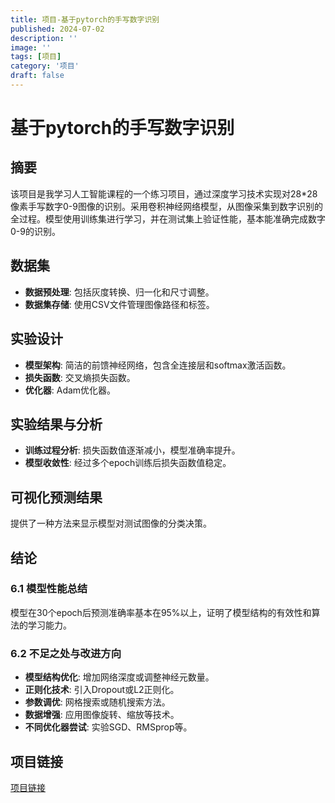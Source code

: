 ```yaml
---
title: 项目-基于pytorch的手写数字识别
published: 2024-07-02
description: ''
image: ''
tags: [项目]
category: '项目'
draft: false 
---
```


# 基于pytorch的手写数字识别

## 摘要
该项目是我学习人工智能课程的一个练习项目，通过深度学习技术实现对28*28像素手写数字0-9图像的识别。采用卷积神经网络模型，从图像采集到数字识别的全过程。模型使用训练集进行学习，并在测试集上验证性能，基本能准确完成数字0-9的识别。

## 数据集
- **数据预处理**: 包括灰度转换、归一化和尺寸调整。
- **数据集存储**: 使用CSV文件管理图像路径和标签。

## 实验设计
- **模型架构**: 简洁的前馈神经网络，包含全连接层和softmax激活函数。
- **损失函数**: 交叉熵损失函数。
- **优化器**: Adam优化器。

## 实验结果与分析
- **训练过程分析**: 损失函数值逐渐减小，模型准确率提升。
- **模型收敛性**: 经过多个epoch训练后损失函数值稳定。

## 可视化预测结果
提供了一种方法来显示模型对测试图像的分类决策。

## 结论
### 6.1 模型性能总结
模型在30个epoch后预测准确率基本在95%以上，证明了模型结构的有效性和算法的学习能力。

### 6.2 不足之处与改进方向
- **模型结构优化**: 增加网络深度或调整神经元数量。
- **正则化技术**: 引入Dropout或L2正则化。
- **参数调优**: 网格搜索或随机搜索方法。
- **数据增强**: 应用图像旋转、缩放等技术。
- **不同优化器尝试**: 实验SGD、RMSprop等。

## 项目链接
[项目链接](https://github.com/2535521265/pytorch-digit)
